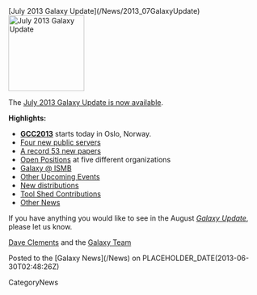 <div class='newsItemHeader'>[July 2013 Galaxy Update](/News/2013_07GalaxyUpdate)</div>

<div class='right'><a href='/GalaxyUpdates/2013_06'><img src='/Images/Logos/GalaxyUpdate200.png' alt='July 2013 Galaxy Update' width=150 /></a></div>

The [July 2013 Galaxy Update is now available](/GalaxyUpdates/2013_07). 

**Highlights:**
* **[GCC2013](/Events/GCC2013)** starts today in Oslo, Norway.
* [Four new public servers](/GalaxyUpdates/2013_07#new-public-servers)
* [A record 53 new papers](/GalaxyUpdates/2013_07#new-papers)
* [Open Positions](/GalaxyUpdates/2013_07#whos-hiring) at five different organizations
* [Galaxy @ ISMB](/GalaxyUpdates/2013_07#ismb--eccb--bosc--ms-sig-2013)
* [Other Upcoming Events](/GalaxyUpdates/2013_07#other-upcoming-events)
* [New distributions](/GalaxyUpdates/2013_07#galaxy-distributions)
* [Tool Shed Contributions](/GalaxyUpdates/2013_07#tool-shed-contributions)
* [Other News](/GalaxyUpdates/2013_07#other-news)

If you have anything you would like to see in the August *[Galaxy Update](/GalaxyUpdates)*, please let us know.

[Dave Clements](/DaveClements) and the [Galaxy Team](/GalaxyTeam)

<div class='newsItemFooter'>Posted to the [Galaxy News](/News) on PLACEHOLDER_DATE(2013-06-30T02:48:26Z) </div>

CategoryNews
